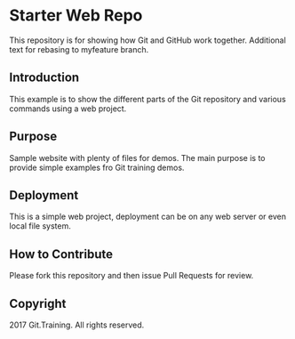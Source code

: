 # Starter Web Repo

This repository is for showing how Git and GitHub work together. Additional text for  rebasing to myfeature branch.

## Introduction

This example is to show the different parts of the Git repository and various commands using a web project.

## Purpose

Sample website with plenty of files for demos. The main purpose is to provide simple examples fro Git training demos.

## Deployment

This is a simple web project, deployment can be on any web server or even local file system.

## How to Contribute

Please fork this repository and then issue Pull Requests for review.

## Copyright

2017 Git.Training. All rights reserved.
